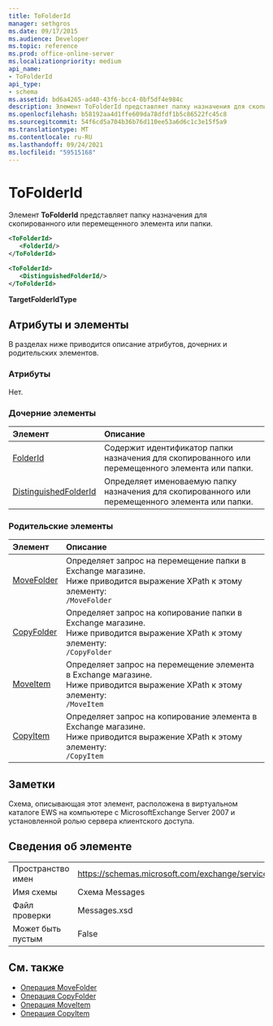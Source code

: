 ```yaml
---
title: ToFolderId
manager: sethgros
ms.date: 09/17/2015
ms.audience: Developer
ms.topic: reference
ms.prod: office-online-server
ms.localizationpriority: medium
api_name:
- ToFolderId
api_type:
- schema
ms.assetid: bd6a4265-ad40-43f6-bcc4-0bf5df4e984c
description: Элемент ToFolderId представляет папку назначения для скопированного или перемещенного элемента или папки.
ms.openlocfilehash: b58192aa4d1ffe609da78dfdf1b5c86522fc45c8
ms.sourcegitcommit: 54f6cd5a704b36b76d110ee53a6d6c1c3e15f5a9
ms.translationtype: MT
ms.contentlocale: ru-RU
ms.lasthandoff: 09/24/2021
ms.locfileid: "59515168"
---
```

# <a name="tofolderid"></a>ToFolderId

Элемент **ToFolderId** представляет папку назначения для скопированного или перемещенного элемента или папки. 
  
```xml
<ToFolderId>
   <FolderId/>
</ToFolderId>
```

```xml
<ToFolderId>
   <DistinguishedFolderId/>
</ToFolderId>
```

**TargetFolderIdType**

## <a name="attributes-and-elements"></a>Атрибуты и элементы

В разделах ниже приводится описание атрибутов, дочерних и родительских элементов.
  
### <a name="attributes"></a>Атрибуты

Нет.
  
### <a name="child-elements"></a>Дочерние элементы

|**Элемент**|**Описание**|
|:-----|:-----|
|[FolderId](folderid.md) <br/> |Содержит идентификатор папки назначения для скопированного или перемещенного элемента или папки.  <br/> |
|[DistinguishedFolderId](distinguishedfolderid.md) <br/> |Определяет именоваемую папку назначения для скопированного или перемещенного элемента или папки.  <br/> |
   
### <a name="parent-elements"></a>Родительские элементы

|**Элемент**|**Описание**|
|:-----|:-----|
|[MoveFolder](movefolder.md) <br/> |Определяет запрос на перемещение папки в Exchange магазине.  <br/> Ниже приводится выражение XPath к этому элементу:  <br/>  `/MoveFolder` <br/> |
|[CopyFolder](copyfolder.md) <br/> |Определяет запрос на копирование папки в Exchange магазине.  <br/> Ниже приводится выражение XPath к этому элементу:  <br/>  `/CopyFolder` <br/> |
|[MoveItem](moveitem.md) <br/> |Определяет запрос на перемещение элемента в Exchange магазине.  <br/> Ниже приводится выражение XPath к этому элементу:  <br/>  `/MoveItem` <br/> |
|[CopyItem](copyitem.md) <br/> |Определяет запрос на копирование элемента в Exchange магазине.  <br/> Ниже приводится выражение XPath к этому элементу:  <br/>  `/CopyItem` <br/> |
   
## <a name="remarks"></a>Заметки

Схема, описывающая этот элемент, расположена в виртуальном каталоге EWS на компьютере с MicrosoftExchange Server 2007 и установленной ролью сервера клиентского доступа.
  
## <a name="element-information"></a>Сведения об элементе

|||
|:-----|:-----|
|Пространство имен  <br/> |https://schemas.microsoft.com/exchange/services/2006/messages  <br/> |
|Имя схемы  <br/> |Схема Messages  <br/> |
|Файл проверки  <br/> |Messages.xsd  <br/> |
|Может быть пустым  <br/> |False  <br/> |
   
## <a name="see-also"></a>См. также

- [Операция MoveFolder](movefolder-operation.md)  
- [Операция CopyFolder](copyfolder-operation.md) 
- [Операция MoveItem](moveitem-operation.md) 
- [Операция CopyItem](copyitem-operation.md)

